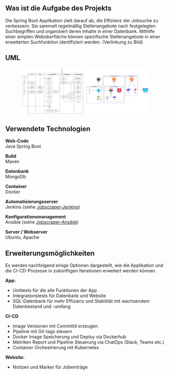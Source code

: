 ## Was ist die Aufgabe des Projekts
Die Spring Boot Applikation zielt darauf ab, die Effizienz der Jobsuche zu verbessern. Sie sammelt regelmäßig Stellenangebote nach
festgelegten Suchbegriffen und organisiert deren Inhalte in einer Datenbank. Mithilfe einer simplen Weboberfläche können spezifische
Stellenangebote in einer erweiterten Suchfunktion identifiziert werden. (Verlinkung zu Bild)

## UML
<p align="center">
  <a href="diagrams/CI-CD-Flowchart.png"><img src="diagrams/CI-CD-Flowchart.png" alt="CI-CD-Flowchart.png" height="150" width="200"></a>
  <a href="diagrams/System-architecture.png"><img src="diagrams/System-architecture.png" alt="diagrams/System-architecture.png" height="150" width="200"></a>
</p>

## Verwendete Technologien
**Web-Code**<br>
Java Spring Boot

**Build**<br>
Maven

**Datenbank**<br>
MongoDb

**Container**<br>
Docker

**Automatisierungsserver**<br>
Jenkins (siehe <a href="https://github.com/lb-bewerbung/jobscraper-jenkins">Jobscraper-Jenkins</a>)

**Konfigurationsmanagement**<br>
Ansible (siehe <a href="https://github.com/lb-bewerbung/jobscraper-ansible">Jobscraper-Ansible</a>)

**Server / Webserver**<br>
Ubuntu, Apache

## Erweiterungsmöglichkeiten
Es werden nachfolgend einige Optionen dargestellt, wie die Applikation und die CI-CD-Prozesse in zukünftigen Iterationen erweitert werden können.

**App:**
- Unittests für die alle Funktionen der App
- Integrationstests für Datenbank und Website
- SQL-Datenbank für mehr Effizienz und Stabilität mit wachsendem Datenbestand und -umfang

**CI-CD**
- Image Versionen mit CommitId erzeugen
- Pipeline mit Git-tags steuern
- Docker Image Speicherung und Deploy via Dockerhub
- Metriken Report und Pipeline Steuerung via ChatOps (Slack, Teams etc.)
- Container Orchestrierung mit Kubernetes

**Website:**
- Notizen und Marker für Jobeinträge